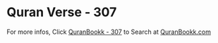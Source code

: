 # Quran Verse - 307 

For more infos, Click [QuranBookk - 307](https://www.quranbookk.com/quran/search?q=307) to Search at [QuranBookk.com](http://quranbookk.com/)